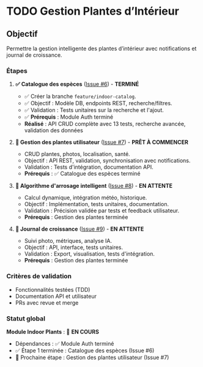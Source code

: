 # TODO Gestion Plantes d’Intérieur

## Objectif
Permettre la gestion intelligente des plantes d’intérieur avec notifications et journal de croissance.

### Étapes
1. **✅ Catalogue des espèces** ([Issue #6](https://github.com/MrRaph/Bloomzy/issues/6)) - **TERMINÉ**
   - ✅ Créer la branche `feature/indoor-catalog`.
   - ✅ Objectif : Modèle DB, endpoints REST, recherche/filtres.
   - ✅ Validation : Tests unitaires sur la recherche et l'ajout.
   - ✅ **Prérequis** : Module Auth terminé
   - **Réalisé** : API CRUD complète avec 13 tests, recherche avancée, validation des données

2. **🔄 Gestion des plantes utilisateur** ([Issue #7](https://github.com/MrRaph/Bloomzy/issues/7)) - **PRÊT À COMMENCER**
   - CRUD plantes, photos, localisation, santé.
   - Objectif : API REST, validation, synchronisation avec notifications.
   - Validation : Tests d'intégration, documentation API.
   - **Prérequis** : ✅ Catalogue des espèces terminé

3. **🔄 Algorithme d'arrosage intelligent** ([Issue #8](https://github.com/MrRaph/Bloomzy/issues/8)) - **EN ATTENTE**
   - Calcul dynamique, intégration météo, historique.
   - Objectif : Implémentation, tests unitaires, documentation.
   - Validation : Précision validée par tests et feedback utilisateur.
   - **Prérequis** : Gestion des plantes terminée

4. **🔄 Journal de croissance** ([Issue #9](https://github.com/MrRaph/Bloomzy/issues/9)) - **EN ATTENTE**
   - Suivi photo, métriques, analyse IA.
   - Objectif : API, interface, tests unitaires.
   - Validation : Export, visualisation, tests d'intégration.
   - **Prérequis** : Gestion des plantes terminée

### Critères de validation
- Fonctionnalités testées (TDD)
- Documentation API et utilisateur
- PRs avec revue et merge

### Statut global
**Module Indoor Plants** : 🔄 **EN COURS**
- Dépendances : ✅ Module Auth terminé
- ✅ Étape 1 terminée : Catalogue des espèces (Issue #6)
- 🔄 Prochaine étape : Gestion des plantes utilisateur (Issue #7)
